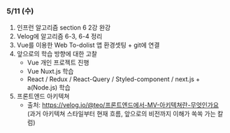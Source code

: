 ### 5/11 (수)

1. 인프런 알고리즘 section 6 2강 완강
2. Velog에 알고리즘 6-3, 6-4 정리
3. Vue를 이용한 Web To-dolist 앱 환경셋팅 + git에 연결
4. 앞으로의 학습 방향에 대한 고찰
    - Vue 개인 프로젝트 진행
    - Vue Nuxt.js 학습
    - React / Redux / React-Query / Styled-component / next.js + a(Node.js) 학습 
6. 프론트엔드 아키텍쳐
    - 출처: https://velog.io/@teo/프론트엔드에서-MV-아키텍쳐란-무엇인가요
    (과거 아키텍쳐 스타일부터 현재 흐름, 앞으로의 비전까지 이해가 쏙쏙 가는 칼럼)
